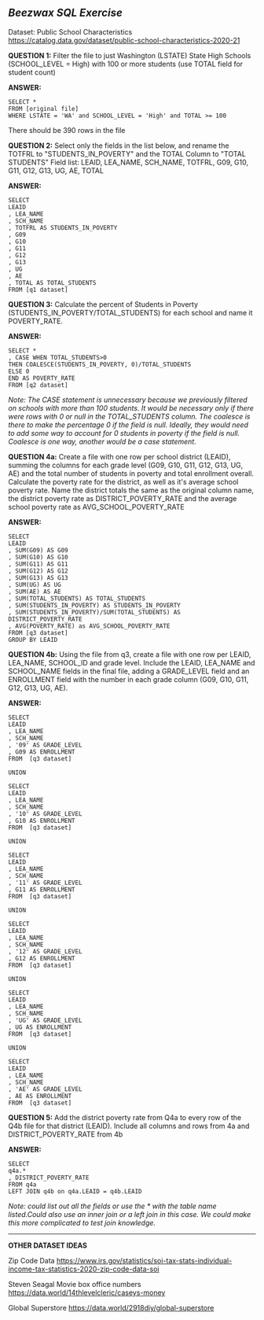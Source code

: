 ***Beezwax SQL Exercise***
--------------

Dataset: Public School Characteristics 
https://catalog.data.gov/dataset/public-school-characteristics-2020-21 

**QUESTION 1:** Filter the file to just Washington (LSTATE) State High Schools (SCHOOL_LEVEL = High) with 100 or more students (use TOTAL field for student count)

**ANSWER:** 
```
SELECT *
FROM [original file]
WHERE LSTATE = 'WA' and SCHOOL_LEVEL = 'High' and TOTAL >= 100
```
There should be 390 rows in the file

**QUESTION 2:** Select only the fields in the list below, and rename the TOTFRL to "STUDENTS_IN_POVERTY" and the TOTAL Column to "TOTAL STUDENTS"
Field list: LEAID, LEA_NAME, SCH_NAME, TOTFRL, G09, G10, G11, G12, G13, UG, AE, TOTAL

**ANSWER:** 
```
SELECT
LEAID
, LEA_NAME
, SCH_NAME
, TOTFRL AS STUDENTS_IN_POVERTY
, G09
, G10
, G11
, G12
, G13
, UG
, AE
, TOTAL AS TOTAL_STUDENTS
FROM [q1 dataset]
```

**QUESTION 3:** Calculate the percent of Students in Poverty (STUDENTS_IN_POVERTY/TOTAL_STUDENTS) for each school and name it POVERTY_RATE.

**ANSWER:** 
```
SELECT *
, CASE WHEN TOTAL_STUDENTS>0 
THEN COALESCE(STUDENTS_IN_POVERTY, 0)/TOTAL_STUDENTS 
ELSE 0 
END AS POVERTY_RATE
FROM [q2 dataset]
```

*Note: The CASE statement is unnecessary because we previously filtered on schools with more than 100 students. It would be necessary only if there were rows with 0 or null in the TOTAL_STUDENTS column. The coalesce is there to make the percentage 0 if the field is null. Ideally, they would need to add some way to account for 0 students in poverty if the field is null. Coalesce is one way, another would be a case statement.*

**QUESTION 4a:** Create a file with one row per school district (LEAID), summing the columns for each grade level (G09, G10, G11, G12, G13, UG, AE) and the total number of students in poverty and total enrollment overall. Calculate the poverty rate for the district, as well as it's average school poverty rate. Name the district totals the same as the original column name, the district poverty rate as DISTRICT_POVERTY_RATE and the average school poverty rate as AVG_SCHOOL_POVERTY_RATE

**ANSWER:** 
```
SELECT
LEAID
, SUM(G09) AS G09
, SUM(G10) AS G10
, SUM(G11) AS G11
, SUM(G12) AS G12
, SUM(G13) AS G13
, SUM(UG) AS UG
, SUM(AE) AS AE
, SUM(TOTAL_STUDENTS) AS TOTAL_STUDENTS
, SUM(STUDENTS_IN_POVERTY) AS STUDENTS_IN_POVERTY
, SUM(STUDENTS_IN_POVERTY)/SUM(TOTAL_STUDENTS) AS DISTRICT_POVERTY_RATE
, AVG(POVERTY_RATE) as AVG_SCHOOL_POVERTY_RATE
FROM [q3 dataset]
GROUP BY LEAID
```

**QUESTION 4b:** Using the file from q3, create a file with one row per LEAID, LEA_NAME, SCHOOL_ID and grade level. Include the LEAID, LEA_NAME and SCHOOL_NAME fields in the final file, adding a GRADE_LEVEL field and an ENROLLMENT field with the number in each grade column (G09, G10, G11, G12, G13, UG, AE).

**ANSWER:** 
```
SELECT
LEAID
, LEA_NAME
, SCH_NAME
, '09' AS GRADE_LEVEL
, G09 AS ENROLLMENT
FROM  [q3 dataset]

UNION

SELECT
LEAID
, LEA_NAME
, SCH_NAME
, '10' AS GRADE_LEVEL
, G10 AS ENROLLMENT
FROM  [q3 dataset]

UNION

SELECT
LEAID
, LEA_NAME
, SCH_NAME
, '11' AS GRADE_LEVEL
, G11 AS ENROLLMENT
FROM  [q3 dataset]

UNION

SELECT
LEAID
, LEA_NAME
, SCH_NAME
, '12' AS GRADE_LEVEL
, G12 AS ENROLLMENT
FROM  [q3 dataset]

UNION

SELECT
LEAID
, LEA_NAME
, SCH_NAME
, 'UG' AS GRADE_LEVEL
, UG AS ENROLLMENT
FROM  [q3 dataset]

UNION

SELECT
LEAID
, LEA_NAME
, SCH_NAME
, 'AE' AS GRADE_LEVEL
, AE AS ENROLLMENT
FROM  [q3 dataset]
```

**QUESTION 5:** Add the district poverty rate from Q4a to every row of the Q4b file for that district (LEAID). Include all columns and rows from 4a and DISTRICT_POVERTY_RATE from 4b

**ANSWER:**
```
SELECT 
q4a.*
, DISTRICT_POVERTY_RATE
FROM q4a
LEFT JOIN q4b on q4a.LEAID = q4b.LEAID
```

*Note: could list out all the fields or use the * with the table name listed.Could also use an inner join or a left join in this case. We could make this more complicated to test join knowledge.*

__________________________________________________________
**OTHER DATASET IDEAS** 

Zip Code Data 
https://www.irs.gov/statistics/soi-tax-stats-individual-income-tax-statistics-2020-zip-code-data-soi

Steven Seagal Movie box office numbers 
https://data.world/14thlevelcleric/caseys-money 

Global Superstore
https://data.world/2918diy/global-superstore